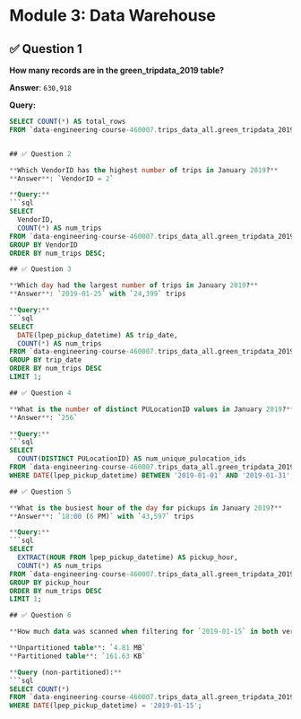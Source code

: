 # Module 3: Data Warehouse

## ✅ Question 1

**How many records are in the green_tripdata_2019 table?**

**Answer**: `630,918`

**Query:**
```sql
SELECT COUNT(*) AS total_rows
FROM `data-engineering-course-460007.trips_data_all.green_tripdata_2019`;


## ✅ Question 2

**Which VendorID has the highest number of trips in January 2019?**  
**Answer**: `VendorID = 2`

**Query:**
```sql
SELECT
  VendorID,
  COUNT(*) AS num_trips
FROM `data-engineering-course-460007.trips_data_all.green_tripdata_2019`
GROUP BY VendorID
ORDER BY num_trips DESC;

## ✅ Question 3

**Which day had the largest number of trips in January 2019?**  
**Answer**: `2019-01-25` with `24,399` trips

**Query:**
```sql
SELECT
  DATE(lpep_pickup_datetime) AS trip_date,
  COUNT(*) AS num_trips
FROM `data-engineering-course-460007.trips_data_all.green_tripdata_2019`
GROUP BY trip_date
ORDER BY num_trips DESC
LIMIT 1;

## ✅ Question 4

**What is the number of distinct PULocationID values in January 2019?**  
**Answer**: `256`

**Query:**
```sql
SELECT
  COUNT(DISTINCT PULocationID) AS num_unique_pulocation_ids
FROM `data-engineering-course-460007.trips_data_all.green_tripdata_2019`
WHERE DATE(lpep_pickup_datetime) BETWEEN '2019-01-01' AND '2019-01-31';

## ✅ Question 5

**What is the busiest hour of the day for pickups in January 2019?**  
**Answer**: `18:00 (6 PM)` with `43,597` trips

**Query:**
```sql
SELECT
  EXTRACT(HOUR FROM lpep_pickup_datetime) AS pickup_hour,
  COUNT(*) AS num_trips
FROM `data-engineering-course-460007.trips_data_all.green_tripdata_2019`
GROUP BY pickup_hour
ORDER BY num_trips DESC
LIMIT 1;

## ✅ Question 6

**How much data was scanned when filtering for `2019-01-15` in both versions of the table?**

**Unpartitioned table**: `4.81 MB`  
**Partitioned table**: `161.63 KB`

**Query (non-partitioned):**
```sql
SELECT COUNT(*)
FROM `data-engineering-course-460007.trips_data_all.green_tripdata_2019`
WHERE DATE(lpep_pickup_datetime) = '2019-01-15';

